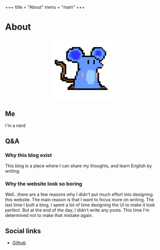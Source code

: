 +++
title = "About"
menu = "main"
+++

# About

<div align="center">
    <img width="40%" src="/images/bluemouseSmall.png" />
</div>

## Me
I'm a nerd

## Q&A
### Why this blog exist
This blog is a place where I can share my thoughts, and learn English by writing.
### Why the website look so boring
Well...there are a few reasons why I didn't put much effort into designing this website. The main reason is that I want to focus more on writing. The last time I built a blog, I spent a lot of time designing the UI to make it look perfect. But at the end of the day, I didn't write any posts. This time I'm determined not to make that mistake again.

## Social links
- [Github](https://github.com/nhat-tien/) 



